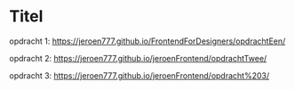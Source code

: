 # Titel

opdracht 1: https://jeroen777.github.io/FrontendForDesigners/opdrachtEen/

opdracht 2: https://jeroen777.github.io/jeroenFrontend/opdrachtTwee/

opdracht 3: https://jeroen777.github.io/jeroenFrontend/opdracht%203/
